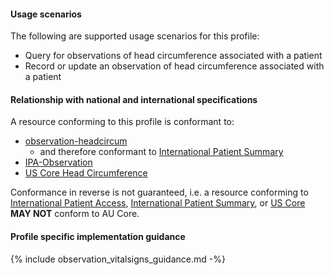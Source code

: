 #### Usage scenarios

The following are supported usage scenarios for this profile:

- Query for observations of head circumference associated with a patient
- Record or update an observation of head circumference associated with a patient


#### Relationship with national and international specifications

A resource conforming to this profile is conformant to:
- [observation-headcircum](http://hl7.org/fhir/R4/observation-headcircum.html)
  - and therefore conformant to [International Patient Summary](http://build.fhir.org/ig/HL7/fhir-ips)
- [IPA-Observation](https://build.fhir.org/ig/HL7/fhir-ipa/StructureDefinition-ipa-observation.html)
- [US Core Head Circumference](http://hl7.org/fhir/us/core/StructureDefinition/us-core-head-circumference)

Conformance in reverse is not guaranteed, i.e. a resource conforming to [International Patient Access](https://build.fhir.org/ig/HL7/fhir-ipa), [International Patient Summary](http://build.fhir.org/ig/HL7/fhir-ips), or [US Core](http://hl7.org/fhir/us/core) **MAY NOT** conform to AU Core.


#### Profile specific implementation guidance
{% include observation_vitalsigns_guidance.md -%}




